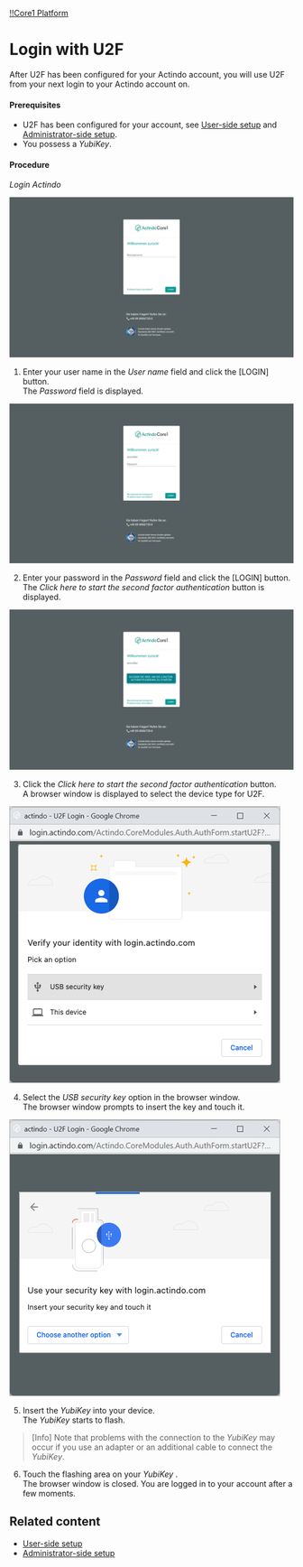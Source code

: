 [!!Core1 Platform](Core1Platform)

# Login with U2F

After U2F has been configured for your Actindo account, you will use U2F from your next login to your Actindo account on.

#### Prerequisites

- U2F has been configured for your account, see [User-side setup](/Core1Platform/MFA/Integration/01_UserSetupActindo.md) and [Administrator-side setup](/Core1Platform/MFA/Integration/02_AdminSetupActindo.md).
- You possess a *YubiKey*.

#### Procedure

*Login Actindo*

![Login user name](/Assets/Screenshots/Core1Platform/LoginUsername.png "[Login user name]")

1. Enter your user name in the *User name* field and click the [LOGIN] button.   
  The *Password* field is displayed.

  ![Login password](/Assets/Screenshots/Core1Platform/LoginPassword.png "[Login password]")

2. Enter your password in the *Password* field and click the [LOGIN] button.   
  The *Click here to start the second factor authentication* button is displayed.

  ![Login U2F](/Assets/Screenshots/Core1Platform/LoginU2F.png "[Login U2F]")

3. Click the *Click here to start the second factor authentication* button.    
  A browser window is displayed to select the device type for U2F.

  ![USB security key](/Assets/Screenshots/Core1Platform/ProfileSettings/U2F/USBSecurityKey.png "[USB security key]")

4. Select the *USB security key* option in the browser window.   
  The browser window prompts to insert the key and touch it.

  ![Use security key](/Assets/Screenshots/Core1Platform/ProfileSettings/U2F/UseSecurityKey.png "[Use security key]")

5. Insert the *YubiKey* into your device.   
  The *YubiKey* starts to flash.

  > [Info] Note that problems with the connection to the *YubiKey* may occur if you use an adapter or an additional cable to connect the *YubiKey*.

6. Touch the flashing area on your *YubiKey* .   
  The browser window is closed. You are logged in to your account after a few moments.  

## Related content

- [User-side setup](/Core1Platform/MFA/Integration/01_UserSetupActindo.md)
- [Administrator-side setup](/Core1Platform/MFA/Integration/02_AdminSetupActindo.md)
